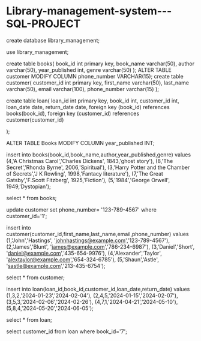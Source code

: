 # Library-management-system---SQL-PROJECT
create database library_management;

use library_management;

create table books(
	book_id int primary key,
    book_name varchar(50),
    author varchar(50),
    year_published int,
    genre varchar(50)
);
ALTER TABLE customer 
MODIFY COLUMN phone_number VARCHAR(15);
create table customer(
	customer_id int primary key,
    first_name varchar(50),
    last_name varchar(50),
    email varchar(100),
    phone_number varchar(15)
);

create table loan(
	loan_id int primary key,
    book_id int,
	customer_id int,
    loan_date date,
    return_date date,
    foreign key (book_id) references books(book_id),
    foreign key (customer_id) references customer(customer_id)
    
);

ALTER TABLE Books MODIFY COLUMN year_published INT;

insert into books(book_id,book_name,author,year_published,genre) values
(4,'A Christmas Carol','Charles Dickens', 1843,'ghost story'),
(8,'The Secret','Rhonda Byrne', 2006,'Spiritual'),
(3,'Harry Potter and the Chamber of Secrets','J K Rowling', 1998,'Fantacy literature'),
(7,'The Great Gatsby','F.Scott Fitzberg', 1925,'Fiction'),
(5,'1984','George Orwell', 1949,'Dystopian');

select * from books;

update customer set phone_number= '123-789-4567' where customer_id='1';

insert into customer(customer_id,first_name,last_name,email,phone_number) values
(1,'John','Hastings', 'johnhastings@example.com','123-789-4567'),
(2,'James','Blunt', 'james@example.com','786-234-6987'),
(3,'Daniel','Short', 'daniel@example.com','435-654-9976'),
(4,'Alexander','Taylor', 'alextaylor@example.com','654-324-6785'),
(5,'Shaun','Astle', 'sastle@example.com','213-435-6754');

select * from customer;

insert into loan(loan_id,book_id,customer_id,loan_date,return_date) values 
(1,3,2,'2024-01-23','2024-02-04'),
(2,4,5,'2024-01-15','2024-02-07'),
(3,5,3,'2024-02-06','2024-02-26'),
(4,7,1,'2024-04-21','2024-05-10'),
(5,8,4,'2024-05-20','2024-06-05');

select * from loan;

 

select customer_id from loan where book_id='7';
